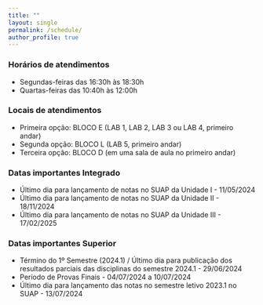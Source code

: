 ```yaml
---
title: ""
layout: single
permalink: /schedule/
author_profile: true
---
```


<link rel="stylesheet" href="{{ '/assets/css/custom.css' | relative_url }}">


### Horários de atendimentos

- <span class="general-title-medium ">Segundas-feiras das 16:30h às 18:30h</span>
- <span class="general-title-medium ">Quartas-feiras das 10:40h às 12:00h</span>

### Locais de atendimentos

- <span class="general-title-medium">Primeira opção: BLOCO E (LAB 1, LAB 2, LAB 3 ou LAB 4, primeiro andar)</span>
- <span class="general-title-medium">Segunda opção: BLOCO L (LAB 5, primeiro andar)</span>
- <span class="general-title-medium">Terceira opção: BLOCO D (em uma sala de aula no primeiro andar)</span>


### Datas importantes Integrado
- <span class="general-title-medium">Último dia para lançamento de notas no SUAP da Unidade I - 11/05/2024</span>
- <span class="general-title-medium">Último dia para lançamento de notas no SUAP da Unidade II - 18/11/2024</span>
- <span class="general-title-medium">Último dia para lançamento de notas no SUAP da Unidade III - 17/02/2025</span>


### Datas importantes Superior

- <span class="general-title-medium">Término do 1º Semestre (2024.1) / Último dia para publicação dos resultados parciais das disciplinas do semestre 2024.1 - 29/06/2024</span>
- <span class="general-title-medium">Período de Provas Finais - 04/07/2024 a 10/07/2024</span>
- <span class="general-title-medium">Último dia para lançamento das notas no semestre letivo 2023.1 no SUAP - 13/07/2024</span>
